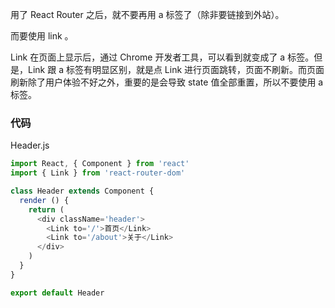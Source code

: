 用了 React Router 之后，就不要再用 a 标签了（除非要链接到外站）。

而要使用 link 。

Link 在页面上显示后，通过 Chrome 开发者工具，可以看到就变成了 a 标签。但是，Link 跟 a 标签有明显区别，就是点 Link 进行页面跳转，页面不刷新。而页面刷新除了用户体验不好之外，重要的是会导致 state 值全部重置，所以不要使用 a 标签。

### 代码

Header.js

```js
import React, { Component } from 'react'
import { Link } from 'react-router-dom'

class Header extends Component {
  render () {
    return (
      <div className='header'>
        <Link to='/'>首页</Link>
        <Link to='/about'>关于</Link>
      </div>
    )
  }
}

export default Header
```
